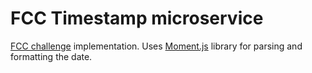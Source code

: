 # FCC Timestamp microservice

[FCC challenge](https://www.freecodecamp.com/challenges/timestamp-microservice) implementation. Uses [Moment.js](http://momentjs.com/) library for parsing and formatting the date.
